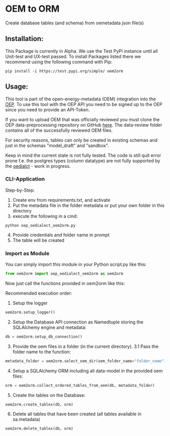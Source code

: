 # OEM to ORM

Create database tables (and schema) from oemetadata json file(s)

## Installation:

This Package is currently in Alpha. We use the Test PyPi instance until 
all Unit-test and UX-test passed. To install Packages listed there 
we recommend using the following command with Pip: 

`
pip install -i https://test.pypi.org/simple/ oem2orm
`


## Usage:

This tool is part of the open-energy-metadata (OEM) integration into the [OEP](https://openenergy-platform.org/).
To use this tool with the OEP API you need to be signed up to the OEP since
you need to provide an API-Token. 

If you want to upload OEM that was officially reviewed you must clone the
OEP data-preprocessing repository on GitHub [here](https://github.com/OpenEnergyPlatform/data-preprocessing).
The data-review folder contains all of the successfully reviewed OEM files.

For security reasons, tables can only be created in existing 
schemas and just in the schemas "model_draft" and "sandbox".

Keep in mind the current state is not fully tested. The code is
still quit error prone f.e. the postgres types (column datatype) are not fully 
supported by the [oedialct](https://pypi.org/project/oedialect/) - work in progress.

### CLI-Application
Step-by-Step: 
1. Create env from requirements.txt, and activate
2. Put the metadata file in the folder metadata or put your own folder in this 
    directory
3. execute the following in a cmd:
```
python oep_oedialect_oem2orm.py
```
4. Provide credentials and folder name in prompt
5. The table will be created 

### Import as Module

You can simply import this module in your Python script.py like this:

```python
from oem2orm import oep_oedialect_oem2orm as oem2orm
```

Now just call the functions provided in oem2orm like this:

Recommended execution order:
1. Setup the logger
```python
oem2orm.setup_logger()
```

2. Setup the Database API connection as Namedtuple storing the SQLAlchemy engine and metadata:
```python
db = oem2orm.setup_db_connection()
```

3. Provide the oem files in a folder (in the current directory).
3.1 Pass the folder name to the function:
```python
metadata_folder = oem2orm.select_oem_dir(oem_folder_name="folder_name")
```

4. Setup a SQLAlchemy ORM including all data-model in the provided oem files:
```python
orm = oem2orm.collect_ordered_tables_from_oem(db, metadata_folder)
```

5. Create the tables on the Database:
```python
oem2orm.create_tables(db, orm)
```

6. Delete all tables that have been created (all tables available in sa.metadata)
```python
oem2orm.delete_tables(db, orm)
```